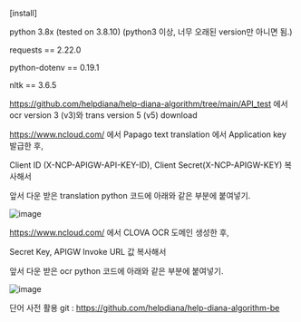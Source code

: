 [install]

python 3.8x (tested on 3.8.10) (python3 이상, 너무 오래된 version만 아니면 됨.)

requests == 2.22.0

python-dotenv == 0.19.1

nltk == 3.6.5

https://github.com/helpdiana/help-diana-algorithm/tree/main/API_test 에서 ocr version 3 (v3)와 trans version 5 (v5) download

https://www.ncloud.com/ 에서 Papago text translation 에서 Application key 발급한 후,

Client ID (X-NCP-APIGW-API-KEY-ID), Client Secret(X-NCP-APIGW-KEY) 복사해서

앞서 다운 받은 translation python 코드에 아래와 같은 부분에 붙여넣기.

![image](https://user-images.githubusercontent.com/80442377/146261813-3c75848b-52ab-410f-8e0a-b8859863861f.png)

https://www.ncloud.com/ 에서 CLOVA OCR 도메인 생성한 후,

Secret Key, APIGW Invoke URL 값 복사해서

앞서 다운 받은 ocr python 코드에 아래와 같은 부분에 붙여넣기.

![image](https://user-images.githubusercontent.com/80442377/146261883-2aed38e8-0c6f-43e9-a0db-6c083deb1db1.png)

단어 사전 활용 git : https://github.com/helpdiana/help-diana-algorithm-be
